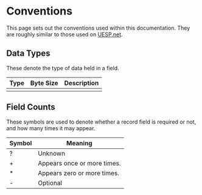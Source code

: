 Conventions
===========

This page sets out the conventions used within this documentation. They are roughly similar to those used on [UESP.net](http://www.uesp.net/wiki/Tes5Mod:File_Format_Conventions).

## Data Types

These denote the type of data held in a field.

<table>
  <thead>
    <tr><th>Type<th>Byte Size<th>Description
  <tbody>
    <tr><td><td><td>
</table>

## Field Counts

These symbols are used to denote whether a record field is required or not, and how many times it may appear.

<table>
  <thead>
    <tr><th>Symbol<th>Meaning
  <tbody>
    <tr><td>?<td>Unknown
    <tr><td>+<td>Appears once or more times.
    <tr><td>*<td>Appears zero or more times.
    <tr><td>-<td>Optional
</table>
